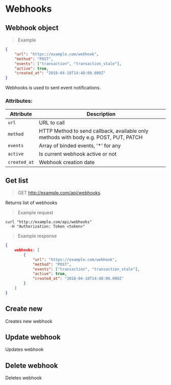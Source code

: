 # Webhooks

## Webhook object

> Example

```json
{
    "url": "https://example.com/webhook",
    "method": "POST",
    "events": ["transaction", "transaction_stale"],
    "active": true,
    "created_at": "2018-04-10T14:48:00.000Z"
}
```

Webhooks is used to sent event notifications.
 
### Attributes:

Attribute | Description
--------- | -----------
`url` | URL to call
`method` | HTTP Method to send callback, available only methods with body e.g. POST, PUT, PATCH
`events` | Array of binded events, '*' for any
`active` | Is current webhook active or not
`created_at` | Webhook creation date

## Get list

> GET http://example.com/api/webhooks

Returns list of webhooks

> Example request

```shell
curl "http://example.com/api/webhooks"
  -H "Authorization: Token <token>"
```

> Example response

```json
{
    webhooks: [
        {
            "url": "https://example.com/webhook",
            "method": "POST",
            "events": ["transaction", "transaction_stale"],
            "active": true,
            "created_at": "2018-04-10T14:48:00.000Z"
        }
    ]
}
```

## Create new

Creates new webhook

## Update webhook

Updates webhook

## Delete webhook

Deletes webhook
